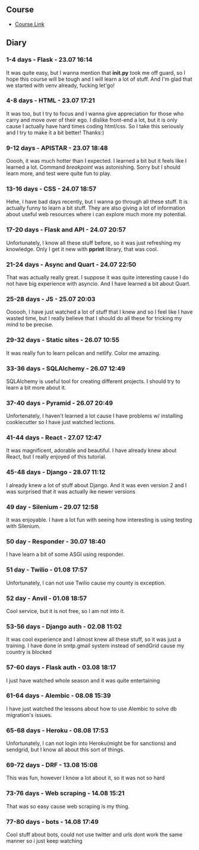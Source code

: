 ## Course

 - [Course Link](https://training.talkpython.fm/courses/explore_100days_web/100-days-of-web-in-python)


## Diary

### 1-4 days - Flask - 23.07 16:14

It was quite easy, but I wanna mention that __init.py__ took me off guard, so I hope this course will be tough and I will learn a lot of stuff. And I'm glad that we started with venv already, fucking let'go!

### 4-8 days - HTML - 23.07 17:21

It was too, but I try to focus and I wanna give appreciation for those who carry and move over of their ego. I dislike front-end a lot, but it is only cause I actually have hard times coding html/css. So I take this seriously and I try to make it a bit better! Thanks:)

### 9-12 days - APISTAR - 23.07 18:48

Ooooh, it was much hotter than I expected. I learned a bit but it feels like I learned a lot. Command _breakpoint_ was astonishing. Sorry but I should learn more, and test were quite fun to play.

### 13-16 days - CSS - 24.07 18:57

Hehe, I have bad days recently, but I wanna go through all these stuff. It is actually funny to learn a bit stuff. They are also giving a lot of information about useful web resources where i can explore much more my potential.

### 17-20 days - Flask and API - 24.07 20:57

Unfortunately, I know all these stuff before, so it was just refreshing my knowledge. Only I get it new with __pprint__ library, that was cool.
   
### 21-24 days - Async and Quart - 24.07 22:50

That was actually really great. I suppose it was quite interesting cause I do not have big experience with asyncio. And I have learned a bit about Quart.

### 25-28 days - JS - 25.07 20:03

Oooooh, I have just watched a lot of stuff that I knew and so I feel like I have wasted time, but I really believe that I should do all these for tricking my mind to be precise.

### 29-32 days - Static sites - 26.07 10:55

It was really fun to learn pelican and netlify. Color me amazing.

### 33-36 days - SQLAlchemy - 26.07 12:49

SQLAlchemy is useful tool for creating different projects. I should try to learn a bit more about it.

### 37-40 days - Pyramid - 26.07 20:49

Unfortenately, I haven't learned a lot cause I have problems w/ installing cookiecutter so I have just watched lections.

### 41-44 days - React - 27.07 12:47

It was magnificent, adorable and beautiful. I have already knew about React, but I really enjoyed of this tutorial.

### 45-48 days - Django - 28.07 11:12

I already knew a lot of stuff about Django. And it was even version 2 and I was surprised that it was actually ike newer versions

### 49 day - Silenium - 29.07 12:58

It was enjoyable. I have a lot fun with seeing how interesting is using testing with Silenium.

### 50 day - Responder - 30.07 18:40

I have learn a bit of some ASGI using responder.

### 51 day - Twilio - 01.08 17:57

Unfortunately, I can not use Twilio cause my county is exception.

### 52 day - Anvil - 01.08 18:57

Cool service, but it is not free, so I am not into it.

### 53-56 days - Django auth - 02.08 11:02

It was cool experience and I almost knew all these stuff, so it was just a training. I have done in smtp.gmail system instead of sendGrid cause my country is blocked

### 57-60 days - Flask auth - 03.08 18:17

I just have watched whole season and it was quite entertaining

### 61-64 days - Alembic - 08.08 15:39

I have just watched the lessons about how to use Alembic to solve db migration's issues.

### 65-68 days - Heroku - 08.08 17:53

Unfortunately, I can not login into Heroku(might be for sanctions) and sendgrid, but I know all about this sort of things.

### 69-72 days - DRF - 13.08 15:08

This was fun, however I know a lot about it, so it was not so hard

### 73-76 days - Web scraping - 14.08 15:21

That was so easy cause web scraping is my thing.

### 77-80 days - bots - 14.08 17:49

Cool stuff about bots, could not use twitter and urls dont work the same manner so i just keep watching




